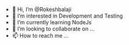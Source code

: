 - 👋 Hi, I’m @Rokeshbalaji
- 👀 I’m interested in Development and Testing
- 🌱 I’m currently learning NodeJs
- 💞️ I’m looking to collaborate on ...
- 📫 How to reach me ...

<!---
Rokeshbalaji/Rokeshbalaji is a ✨ special ✨ repository because its `README.md` (this file) appears on your GitHub profile.
You can click the Preview link to take a look at your changes.
--->
